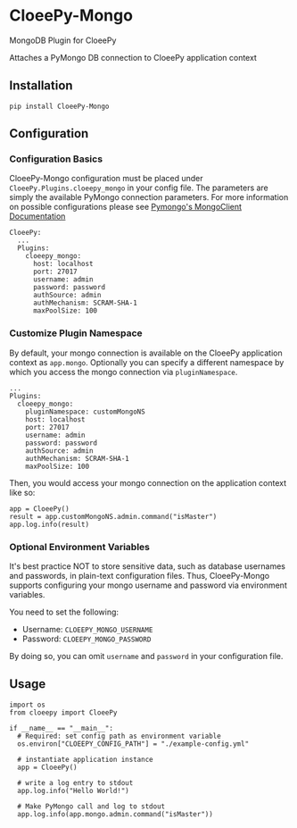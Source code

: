 # CloeePy-Mongo
MongoDB Plugin for CloeePy

Attaches a PyMongo DB connection to CloeePy application context

## Installation

`pip install CloeePy-Mongo`

## Configuration

### Configuration Basics
CloeePy-Mongo configuration must be placed under `CloeePy.Plugins.cloeepy_mongo` in your config file.
The parameters are simply the available PyMongo connection parameters. For more
information on possible configurations please see [Pymongo's MongoClient Documentation](http://api.mongodb.com/python/current/api/pymongo/mongo_client.html#pymongo.mongo_client.MongoClient)

```
CloeePy:
  ...
  Plugins:
    cloeepy_mongo:
      host: localhost
      port: 27017
      username: admin
      password: password
      authSource: admin
      authMechanism: SCRAM-SHA-1
      maxPoolSize: 100
```

### Customize Plugin Namespace

By default, your mongo connection is available on the CloeePy application context as
`app.mongo`. Optionally you can specify a different namespace by which you access
the mongo connection via `pluginNamespace`.

```
...
Plugins:
  cloeepy_mongo:
    pluginNamespace: customMongoNS
    host: localhost
    port: 27017
    username: admin
    password: password
    authSource: admin
    authMechanism: SCRAM-SHA-1
    maxPoolSize: 100

```

Then, you would access your mongo connection on the application context like so:

```
app = CloeePy()
result = app.customMongoNS.admin.command("isMaster")
app.log.info(result)
```

### Optional Environment Variables

It's best practice NOT to store sensitive data, such as database usernames and passwords,
in plain-text configuration files. Thus, CloeePy-Mongo supports configuring your mongo username
and password via environment variables.

You need to set the following:

- Username: `CLOEEPY_MONGO_USERNAME`
- Password: `CLOEEPY_MONGO_PASSWORD`

By doing so, you can omit `username` and `password` in your configuration file.


## Usage
```
import os
from cloeepy import CloeePy

if __name__ == "__main__":
  # Required: set config path as environment variable
  os.environ["CLOEEPY_CONFIG_PATH"] = "./example-config.yml"

  # instantiate application instance
  app = CloeePy()

  # write a log entry to stdout
  app.log.info("Hello World!")

  # Make PyMongo call and log to stdout
  app.log.info(app.mongo.admin.command("isMaster"))
```
